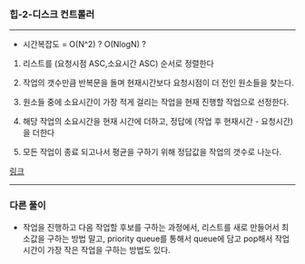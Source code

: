 ### 힙-2-디스크 컨트롤러
___

- 시간복잡도 = O(N^2) ? O(NlogN) ?

1. 리스트를 (요청시점 ASC,소요시간 ASC) 순서로 정렬한다

2. 작업의 갯수만큼 반복문을 돌며 현재시간보다 요청시점이 더 전인 원소들을 찾는다.

3. 원소들 중에 소요시간이 가장 적게 걸리는 작업을 현재 진행할 작업으로 선정한다.

4. 해당 작업의 소요시간을 현재 시간에 더하고, 정답에 (작업 후 현재시간 - 요청시간)을 더한다

5. 모든 작업이 종료 되고나서 평균을 구하기 위해 정답값을 작업의 갯수로 나눈다.



[링크](https://programmers.co.kr/learn/courses/30/lessons/42627?language=python3)

___
### 다른 풀이
- 작업을 진행하고 다음 작업할 후보를 구하는 과정에서, 리스트를 새로 만들어서 최소값을 구하는 방법 말고, priority queue를 통해서 queue에 담고 pop해서  작업 시간이 가장 작은 작업을 구하는 방법도 있다.